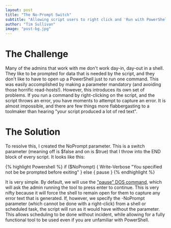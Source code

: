 ```yaml
---
layout: post
title: "The No-Prompt Switch"
subtitle: "Allowing script users to right click and 'Run with PowerShell'"
author: "Tim Sullivan"
image: "post-bg.jpg"
---
```


# The Challenge

Many of the admins that work with me don't work day-in, day-out in a shell. They like to be prompted for data that is needed by the script, and they don't like to have to open up a PowerShell just to run one command. This was easily accomplished by making a parameter mandatory (and avoiding those horrific read-hosts!). However, this introduces its own set of problems. If you run a command by right-clicking on the script, and the script throws an error, you have moments to attempt to capture an error. It is almost impossible, and there are few things more flabbergasting to a toolmaker than hearing "your script produced a lot of red text".

# The Solution 

To resolve this, I created the NoPrompt parameter. This is a switch parameter (meaning off is $false and on is $true) that I throw into the END block of every script. It looks like this:

{% highlight Powershell %}
    if ($NoPrompt) {
        Write-Verbose "You specified not be be prompted before exiting"
    } else {
       pause
    }
{% endhighlight %}

It is very simple. By default, we will use the ["pause" DOS command](https://technet.microsoft.com/en-us/library/bb490965.aspx), which will ask the admin running the tool to press enter to continue. This is very nifty because it will force the shell to remain open for them to capture any error text that is generated. If, however, we specify the -NoPrompt parameter (which cannot be done with a right-click) from a shell or scheduled task, the script will run as it would have without the parameter. This allows scheduling to be done without incident, while allowing for a fully functional tool to be used even if you are unfamiliar with PowerShell. 
